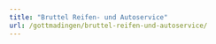 ```yaml
---
title: "Bruttel Reifen- und Autoservice"
url: /gottmadingen/bruttel-reifen-und-autoservice/
---
```

